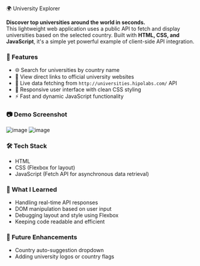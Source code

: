 🌍 University Explorer

**Discover top universities around the world in seconds.**  
This lightweight web application uses a public API to fetch and display universities based on the selected country. 
Built with **HTML, CSS, and JavaScript**, it's a simple yet powerful example of client-side API integration.

### 📌 Features
- 🌐 Search for universities by country name  
- 🔗 View direct links to official university websites  
- 🚀 Live data fetching from `http://universities.hipolabs.com/` API  
- 🎨 Responsive user interface with clean CSS styling  
- ⚡ Fast and dynamic JavaScript functionality  

### 📷 Demo Screenshot
![image](https://github.com/user-attachments/assets/60ba5dcf-1dcc-47d9-968a-3e6280b9907a)
![image](https://github.com/user-attachments/assets/253d52b3-f091-4982-9fa4-aa6cde32d2bf)

### 🛠️ Tech Stack
- HTML  
- CSS (Flexbox for layout)  
- JavaScript (Fetch API for asynchronous data retrieval)

### 🧠 What I Learned
- Handling real-time API responses
- DOM manipulation based on user input
- Debugging layout and style using Flexbox
- Keeping code readable and efficient

### 📮 Future Enhancements
- Country auto-suggestion dropdown  
- Adding university logos or country flags  

